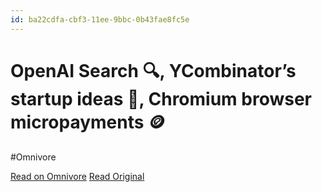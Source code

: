 ```yaml
---
id: ba22cdfa-cbf3-11ee-9bbc-0b43fae8fc5e
---
```


# OpenAI Search 🔍, YCombinator’s startup ideas 🚀, Chromium browser micropayments 🪙
#Omnivore

[Read on Omnivore](https://omnivore.app/me/open-ai-search-y-combinator-s-startup-ideas-chromium-browser-mic-18dac7bda2a)
[Read Original](https://actions.tldrnewsletter.com/web-version?ep=1&lc=24f25822-c9dc-11ee-b760-fdfd62b87fc1&p=b78169c2-cbc5-11ee-8e61-d75f9dcdc3bd&pt=campaign&s=ad863887fa0eff0226582c173526a663b6c35311c17d57075035979138980529&t=1707995810)

